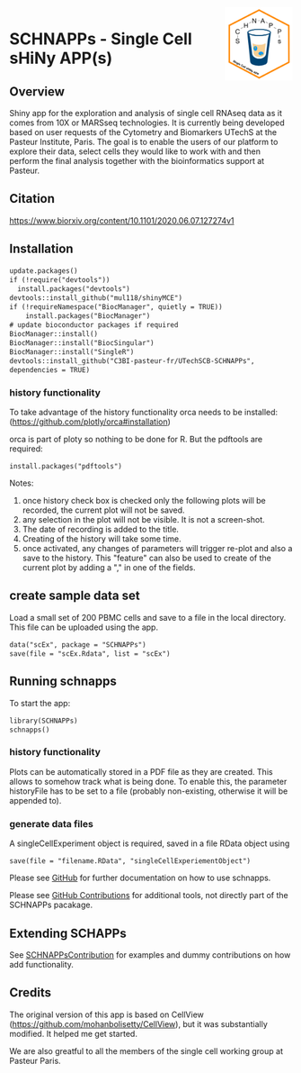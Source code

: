 <img src="inst/www/images/schnappsLogo.png" align="right" alt="" width="120" />

# SCHNAPPs - Single Cell sHiNy APP(s)

## Overview

Shiny app for the exploration and analysis of single cell RNAseq data as it comes from 10X or MARSseq technologies. It is currently being developed based on user requests of the Cytometry and Biomarkers UTechS at the Pasteur Institute, Paris. The goal is to enable the users of our platform to explore their data, select cells they would like to work with and then perform the final analysis together with the bioinformatics support at Pasteur.


## Citation

https://www.biorxiv.org/content/10.1101/2020.06.07.127274v1

## Installation

```
update.packages()
if (!require("devtools"))
  install.packages("devtools")
devtools::install_github("mul118/shinyMCE")
if (!requireNamespace("BiocManager", quietly = TRUE))
    install.packages("BiocManager")
# update bioconductor packages if required
BiocManager::install()
BiocManager::install("BiocSingular")
BiocManager::install("SingleR")
devtools::install_github("C3BI-pasteur-fr/UTechSCB-SCHNAPPs", dependencies = TRUE)
```

### history functionality

To take advantage of the history functionality orca needs to be installed:
(https://github.com/plotly/orca#installation)

orca is part of ploty so nothing to be done for R. But the pdftools are required:

```
install.packages("pdftools")

```

Notes:

1. once history check box is checked only the following plots will be recorded, the current plot will not be saved.
2. any selection in the plot will not be visible. It is not a screen-shot.
3. The date of recording is added to the title.
4. Creating of the history will take some time.
5. once activated, any changes of parameters will trigger re-plot and also a save to the history. This "feature" can also be used to create of the current plot by adding a "," in one of the fields.

## create sample data set

Load a small set of 200 PBMC cells and save to a file in the local directory. This file can be uploaded using the app.

```
data("scEx", package = "SCHNAPPs")
save(file = "scEx.Rdata", list = "scEx")
```


## Running schnapps

To start the app:

```
library(SCHNAPPs)
schnapps()
```

### history functionality

Plots can be automatically stored in a PDF file as they are created. This allows to somehow track what is being done. To enable this, the parameter historyFile has to be set to a file (probably non-existing, otherwise it will be appended to).


### generate data files

A singleCellExperiment object is required, saved in a file RData object using 

```
save(file = "filename.RData", "singleCellExperiementObject")
```



Please see [GitHub](https://c3bi-pasteur-fr.github.io/UTechSCB-SCHNAPPs/) for further documentation on how to use schnapps.

Please see [GitHub Contributions](https://github.com/baj12/SCHNAPPsContributions) for additional tools, not directly part of the SCHNAPPs pacakage.



## Extending SCHAPPs

See [SCHNAPPsContribution](https://github.com/baj12/SCHNAPPsContributions) for examples and dummy contributions on how add functionality.

## Credits

The original version of this app is based on CellView (https://github.com/mohanbolisetty/CellView), but it was substantially modified. It helped me get started.

We are also greatful to all the members of the single cell working group at Pasteur Paris.
